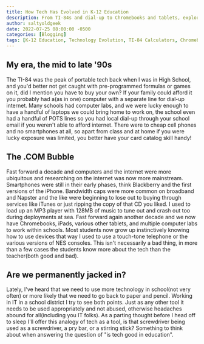 ```yaml
---
title: How Tech Has Evolved in K-12 Education
description: From TI-84s and dial-up to Chromebooks and tablets, explore how tech has evolved in K-12 education. Is tech a tool or a challenge in today's classrooms?
author: saltyoldgeek
date: 2022-07-25 08:00:00 -0500
categories: [Blogging]
tags: [K-12 Education, Technology Evolution, TI-84 Calculators, Chromebooks, Dial-up Internet, Computer Labs, Digital Learning, .COM Bubble, Smartphones, Bandwidth Caps, iTunes, MP3 Players, Tablets, Teacher Training, Paper vs Digital, IT in Schools, Student Tech Skills, Tech as a Tool, Digital Natives, Internet Research, School Districts, Education Policy, EdTech, Analog vs Digital, Classroom Technology, Educational Trends]
---
```


## My era, the mid to late '90s

The TI-84 was the peak of portable tech back when I was in High School, and you'd better not get caught with pre-programmed formulas or games on it, did I mention you have to buy your own? If your family could afford it you probably had a(as in one) computer with a separate line for dial-up internet. Many schools had computer labs, and we were lucky enough to have a handful of laptops we could bring home to work on, the school even had a handful of POTS lines so you had local dial-up through your school email if you weren't able to afford internet. There were to cheap cell phones and no smartphones at all, so apart from class and at home if you were lucky exposure was limited, you better have your card catalog skill handy!

## The .COM Bubble

Fast forward a decade and computers and the internet were more ubiquitous and researching on the internet was now more mainstream. Smartphones were still in their early phases, think Blackberry and the first versions of the iPhone. Bandwidth caps were more common on broadband and Napster and the like were beginning to lose out to buying through services like iTunes or just ripping the copy of that CD you liked. I used to load up an MP3 player with 128MB of music to tune out and crash out too during deployments at sea.
Fast forward again another decade and we now have Chromebooks, iPads, various other tablets, and multiple computer labs to work within schools. Most students now grow up instinctively knowing how to use devices that way I used to use a touch-tone telephone or the various versions of NES consoles. This isn't necessarily a bad thing, in more than a few cases the students know more about the tech than the teacher(both good and bad).

## Are we permanently jacked in?

Lately, I've heard that we need to use more technology in school(not very often) or more likely that we need to go back to paper and pencil. Working in IT in a school district I try to see both points. Just as any other tool it needs to be used appropriately and not abused, otherwise headaches abound for all(including you IT folks). As a parting thought before I head off to sleep I'll offer this analogy of tech as a tool, is that screwdriver being used as a screwdriver, a pry bar, or a stirring stick?  Something to think about when answering the question of "is tech good in education".
